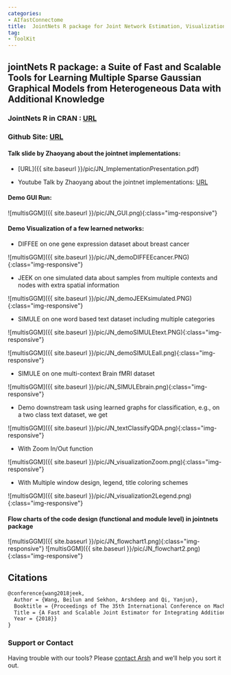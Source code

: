 ```yaml
---
categories:
- AIfastConnectome
title:  JointNets R package for Joint Network Estimation, Visualization, Simulation and Evaluation from Heterogeneous Samples 
tag:
- ToolKit
---
```



## jointNets R package: a Suite of Fast and Scalable Tools for Learning Multiple Sparse Gaussian Graphical Models from Heterogeneous Data with Additional Knowledge


### JointNets R in CRAN : [URL](https://cran.r-project.org/web/packages/JointNets/index.html)


### Github Site: [URL](https://github.com/QData/JointNets) 

#### Talk slide by Zhaoyang about the jointnet implementations: 

- [URL]({{ site.baseurl }}/pic/JN_ImplementationPresentation.pdf)

- Youtube Talk by Zhaoyang about the jointnet implementations: [URL](https://www.youtube.com/watch?v=yILxbWSFq5g)


####  Demo GUI Run: 

![multisGGM]({{ site.baseurl }}/pic/JN_GUI.png){:class="img-responsive"}

####  Demo Visualization of a few learned networks: 

+ DIFFEE on one gene expression dataset about breast cancer 

![multisGGM]({{ site.baseurl }}/pic/JN_demoDIFFEEcancer.PNG){:class="img-responsive"}


- JEEK on one simulated data about samples from multiple contexts and nodes with extra spatial information 

![multisGGM]({{ site.baseurl }}/pic/JN_demoJEEKsimulated.PNG){:class="img-responsive"}

- SIMULE on one word based text dataset including multiple categories 

![multisGGM]({{ site.baseurl }}/pic/JN_demoSIMULEtext.PNG){:class="img-responsive"}

![multisGGM]({{ site.baseurl }}/pic/JN_demoSIMULEall.png){:class="img-responsive"}


- SIMULE on one multi-context Brain fMRI dataset

![multisGGM]({{ site.baseurl }}/pic/JN_SIMULEbrain.png){:class="img-responsive"}


- Demo downstream task using learned graphs for classification, e.g., on a two class text dataset, we get 

![multisGGM]({{ site.baseurl }}/pic/JN_textClassifyQDA.png){:class="img-responsive"}

- With Zoom In/Out function 

![multisGGM]({{ site.baseurl }}/pic/JN_visualizationZoom.png){:class="img-responsive"}


- With Multiple window design, legend, title coloring schemes  

![multisGGM]({{ site.baseurl }}/pic/JN_visualization2Legend.png){:class="img-responsive"}


#### Flow charts of the code design (functional and module level) in jointnets package 

![multisGGM]({{ site.baseurl }}/pic/JN_flowchart1.png){:class="img-responsive"}
![multisGGM]({{ site.baseurl }}/pic/JN_flowchart2.png){:class="img-responsive"}


## Citations

```latex
@conference{wang2018jeek,
  Author = {Wang, Beilun and Sekhon, Arshdeep and Qi, Yanjun},
  Booktitle = {Proceedings of The 35th International Conference on Machine Learning (ICML)},
  Title = {A Fast and Scalable Joint Estimator for Integrating Additional Knowledge in Learning Multiple Related Sparse Gaussian Graphical Models},
  Year = {2018}}
}
```



### Support or Contact

Having trouble with our tools? Please    [contact Arsh](mailto:as5cu@virginia.edu) and we’ll help you sort it out.
